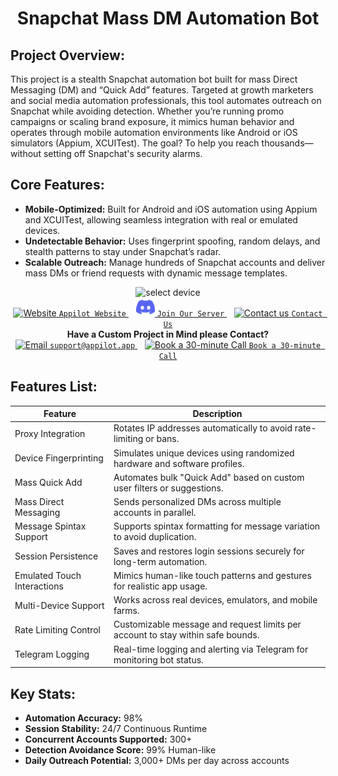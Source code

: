 <h1 align="center">Snapchat Mass DM Automation Bot</h1>

## Project Overview:

This project is a stealth Snapchat automation bot built for mass Direct Messaging (DM) and “Quick Add” features. Targeted at growth marketers and social media automation professionals, this tool automates outreach on Snapchat while avoiding detection. Whether you’re running promo campaigns or scaling brand exposure, it mimics human behavior and operates through mobile automation environments like Android or iOS simulators (Appium, XCUITest). The goal? To help you reach thousands—without setting off Snapchat's security alarms.


## Core Features:
- **Mobile-Optimized:** Built for Android and iOS automation using Appium and XCUITest, allowing seamless integration with real or emulated devices.
- **Undetectable Behavior:** Uses fingerprint spoofing, random delays, and stealth patterns to stay under Snapchat’s radar.
- **Scalable Outreach:** Manage hundreds of Snapchat accounts and deliver mass DMs or friend requests with dynamic message templates.


<div align="center">
  <img
    src="https://github.com/user-attachments/assets/d200549d-7613-446f-a43b-19a4117ca360"
    alt="select device"
    width="600px"
  />
</div>


<div align="center">
  <a href="https://appilot.app/">
    <img
      alt="Website"
      width="25px"
      src="https://github.com/user-attachments/assets/8e5f3af3-b098-4c1d-980d-df9aebc680d0"
    />
    <code>Appilot Website</code>
  </a>
  &nbsp;&nbsp;
  <a href="https://discord.gg/3CZ5muJdF2">
    <img
      alt="Join Our Server"
      width="30px"
      src="https://github.com/Zeeshanahmad4/RealEstateMate-WhatsApp-Group-Management-Bot/blob/main/discord-icon-svgrepo-com.svg"
    />
    <code>Join Our Server</code>
  </a>
  &nbsp;&nbsp;
  <a href="https://t.me/devpilot1">
    <img
      alt="Contact us"
      width="30px"
      src="https://edent.github.io/SuperTinyIcons/images/svg/telegram.svg"
    />
    <code>Contact Us</code>
  </a>
</div>

<div align="center">
<strong> Have a Custom Project in Mind please Contact?</strong>

<div align="center">
  <a href="mailto:support@appilot.app">
  <img
    alt="Email"
    width="30px"
    src="https://github.com/user-attachments/assets/91c8d428-32b7-4be0-91fa-2e42c902b5b8"
  />
  <code>support@appilot.app</code>
</a>
  &nbsp;&nbsp;
  <a href="https://cal.com/app-pilot-m8i8oo/30min">
  <img
    alt="Book a 30-minute Call"
    width="30px"
    src="https://github.com/user-attachments/assets/cd3e5c7b-3e4e-4bb3-b242-bcc20ee78f13"
  />
  <code>Book a 30-minute Call</code>
</a>
<span>

<div align="left">

## Features List:
| Feature                     | Description                                                                     |
| --------------------------- | ------------------------------------------------------------------------------- |
| Proxy Integration           | Rotates IP addresses automatically to avoid rate-limiting or bans.              |
| Device Fingerprinting       | Simulates unique devices using randomized hardware and software profiles.       |
| Mass Quick Add              | Automates bulk "Quick Add" based on custom user filters or suggestions.         |
| Mass Direct Messaging       | Sends personalized DMs across multiple accounts in parallel.                    |
| Message Spintax Support     | Supports spintax formatting for message variation to avoid duplication.         |
| Session Persistence         | Saves and restores login sessions securely for long-term automation.            |
| Emulated Touch Interactions | Mimics human-like touch patterns and gestures for realistic app usage.          |
| Multi-Device Support        | Works across real devices, emulators, and mobile farms.                         |
| Rate Limiting Control       | Customizable message and request limits per account to stay within safe bounds. |
| Telegram Logging            | Real-time logging and alerting via Telegram for monitoring bot status.          |


## Key Stats:
- **Automation Accuracy:** 98%
- **Session Stability:** 24/7 Continuous Runtime
- **Concurrent Accounts Supported:** 300+
- **Detection Avoidance Score:** 99% Human-like
- **Daily Outreach Potential:** 3,000+ DMs per day across accounts
